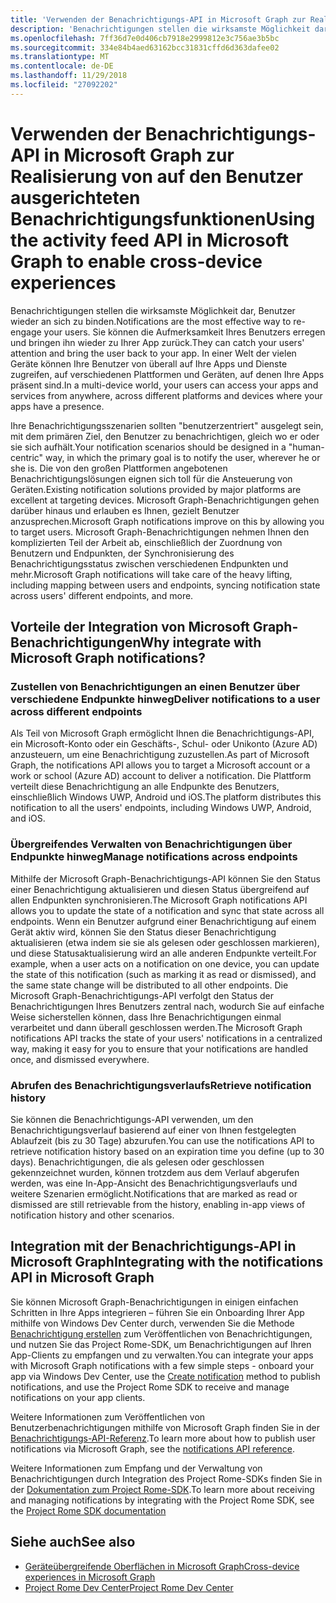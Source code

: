 ```yaml
---
title: 'Verwenden der Benachrichtigungs-API in Microsoft Graph zur Realisierung von auf den Benutzer ausgerichteten Benachrichtigungsfunktionen '
description: 'Benachrichtigungen stellen die wirksamste Möglichkeit dar, Benutzer wieder an sich zu binden. Sie können die Aufmerksamkeit Ihres Benutzers erregen und bringen ihn wieder zu Ihrer App zurück. In einer Welt der vielen Geräte können Ihre Benutzer von überall auf Ihre Apps und Dienste zugreifen, auf verschiedenen Plattformen und Geräten, auf denen Ihre Apps präsent sind. '
ms.openlocfilehash: 7ff36d7e0d406cb7918e2999812e3c756ae3b5bc
ms.sourcegitcommit: 334e84b4aed63162bcc31831cffd6d363dafee02
ms.translationtype: MT
ms.contentlocale: de-DE
ms.lasthandoff: 11/29/2018
ms.locfileid: "27092202"
---
```

# <a name="using-the-notifications-api-in-microsoft-graph-to-enable-human-centric-notification-experiences"></a><span data-ttu-id="ebe7f-105">Verwenden der Benachrichtigungs-API in Microsoft Graph zur Realisierung von auf den Benutzer ausgerichteten Benachrichtigungsfunktionen</span><span class="sxs-lookup"><span data-stu-id="ebe7f-105">Using the activity feed API in Microsoft Graph to enable cross-device experiences</span></span> 

<span data-ttu-id="ebe7f-106">Benachrichtigungen stellen die wirksamste Möglichkeit dar, Benutzer wieder an sich zu binden.</span><span class="sxs-lookup"><span data-stu-id="ebe7f-106">Notifications are the most effective way to re-engage your users.</span></span> <span data-ttu-id="ebe7f-107">Sie können die Aufmerksamkeit Ihres Benutzers erregen und bringen ihn wieder zu Ihrer App zurück.</span><span class="sxs-lookup"><span data-stu-id="ebe7f-107">They can catch your users' attention and bring the user back to your app.</span></span> <span data-ttu-id="ebe7f-108">In einer Welt der vielen Geräte können Ihre Benutzer von überall auf Ihre Apps und Dienste zugreifen, auf verschiedenen Plattformen und Geräten, auf denen Ihre Apps präsent sind.</span><span class="sxs-lookup"><span data-stu-id="ebe7f-108">In a multi-device world, your users can access your apps and services from anywhere, across different platforms and devices where your apps have a presence.</span></span> 

<span data-ttu-id="ebe7f-109">Ihre Benachrichtigungsszenarien sollten "benutzerzentriert" ausgelegt sein, mit dem primären Ziel, den Benutzer zu benachrichtigen, gleich wo er oder sie sich aufhält.</span><span class="sxs-lookup"><span data-stu-id="ebe7f-109">Your notification scenarios should be designed in a "human-centric" way, in which the primary goal is to notify the user, wherever he or she is.</span></span> <span data-ttu-id="ebe7f-110">Die von den großen Plattformen angebotenen Benachrichtigungslösungen eignen sich toll für die Ansteuerung von Geräten.</span><span class="sxs-lookup"><span data-stu-id="ebe7f-110">Existing notification solutions provided by major platforms are excellent at targeting devices.</span></span> <span data-ttu-id="ebe7f-111">Microsoft Graph-Benachrichtigungen gehen darüber hinaus und erlauben es Ihnen, gezielt Benutzer anzusprechen.</span><span class="sxs-lookup"><span data-stu-id="ebe7f-111">Microsoft Graph notifications  improve on this by allowing you to target users.</span></span> <span data-ttu-id="ebe7f-112">Microsoft Graph-Benachrichtigungen nehmen Ihnen den komplizierten Teil der Arbeit ab, einschließlich der Zuordnung von Benutzern und Endpunkten, der Synchronisierung des Benachrichtigungsstatus zwischen verschiedenen Endpunkten und mehr.</span><span class="sxs-lookup"><span data-stu-id="ebe7f-112">Microsoft Graph notifications will take care of the heavy lifting, including mapping between users and endpoints, syncing notification state across users' different endpoints, and more.</span></span> 

## <a name="why-integrate-with-microsoft-graph-notifications"></a><span data-ttu-id="ebe7f-113">Vorteile der Integration von Microsoft Graph-Benachrichtigungen</span><span class="sxs-lookup"><span data-stu-id="ebe7f-113">Why integrate with Microsoft Graph notifications?</span></span>
### <a name="deliver-notifications-to-a-user-across-different-endpoints"></a><span data-ttu-id="ebe7f-114">Zustellen von Benachrichtigungen an einen Benutzer über verschiedene Endpunkte hinweg</span><span class="sxs-lookup"><span data-stu-id="ebe7f-114">Deliver notifications to a user across different endpoints</span></span>
<span data-ttu-id="ebe7f-115">Als Teil von Microsoft Graph ermöglicht Ihnen die Benachrichtigungs-API, ein Microsoft-Konto oder ein Geschäfts-, Schul- oder Unikonto (Azure AD) anzusteuern, um eine Benachrichtigung zuzustellen.</span><span class="sxs-lookup"><span data-stu-id="ebe7f-115">As part of Microsoft Graph, the notifications API allows you to target a Microsoft account or a work or school (Azure AD) account to deliver a notification.</span></span> <span data-ttu-id="ebe7f-116">Die Plattform verteilt diese Benachrichtigung an alle Endpunkte des Benutzers, einschließlich Windows UWP, Android und iOS.</span><span class="sxs-lookup"><span data-stu-id="ebe7f-116">The platform distributes this notification to all the users' endpoints, including Windows UWP, Android, and iOS.</span></span> 

### <a name="manage-notifications-across-endpoints"></a><span data-ttu-id="ebe7f-117">Übergreifendes Verwalten von Benachrichtigungen über Endpunkte hinweg</span><span class="sxs-lookup"><span data-stu-id="ebe7f-117">Manage notifications across endpoints</span></span>
<span data-ttu-id="ebe7f-118">Mithilfe der Microsoft Graph-Benachrichtigungs-API können Sie den Status einer Benachrichtigung aktualisieren und diesen Status übergreifend auf allen Endpunkten synchronisieren.</span><span class="sxs-lookup"><span data-stu-id="ebe7f-118">The Microsoft Graph notifications API allows you to update the state of a notification and sync that state across all endpoints.</span></span> <span data-ttu-id="ebe7f-119">Wenn ein Benutzer aufgrund einer Benachrichtigung auf einem Gerät aktiv wird, können Sie den Status dieser Benachrichtigung aktualisieren (etwa indem sie sie als gelesen oder geschlossen markieren), und diese Statusaktualisierung wird an alle anderen Endpunkte verteilt.</span><span class="sxs-lookup"><span data-stu-id="ebe7f-119">For example, when a user acts on a notification on one device, you can update the state of this notification (such as marking it as read or dismissed), and the same state change will be distributed to all other endpoints.</span></span> <span data-ttu-id="ebe7f-120">Die Microsoft Graph-Benachrichtigungs-API verfolgt den Status der Benachrichtigungen Ihres Benutzers zentral nach, wodurch Sie auf einfache Weise sicherstellen können, dass Ihre Benachrichtigungen einmal verarbeitet und dann überall geschlossen werden.</span><span class="sxs-lookup"><span data-stu-id="ebe7f-120">The Microsoft Graph notifications API tracks the state of your users' notifications in a centralized way, making it easy for you to ensure that your notifications are handled once, and dismissed everywhere.</span></span>

### <a name="retrieve-notification-history"></a><span data-ttu-id="ebe7f-121">Abrufen des Benachrichtigungsverlaufs</span><span class="sxs-lookup"><span data-stu-id="ebe7f-121">Retrieve notification history</span></span>
<span data-ttu-id="ebe7f-122">Sie können die Benachrichtigungs-API verwenden, um den Benachrichtigungsverlauf basierend auf einer von Ihnen festgelegten Ablaufzeit (bis zu 30 Tage) abzurufen.</span><span class="sxs-lookup"><span data-stu-id="ebe7f-122">You can use the notifications API to retrieve notification history based on an expiration time you define (up to 30 days).</span></span> <span data-ttu-id="ebe7f-123">Benachrichtigungen, die als gelesen oder geschlossen gekennzeichnet wurden, können trotzdem aus dem Verlauf abgerufen werden, was eine In-App-Ansicht des Benachrichtigungsverlaufs und weitere Szenarien ermöglicht.</span><span class="sxs-lookup"><span data-stu-id="ebe7f-123">Notifications that are marked as read or dismissed are still retrievable from the history, enabling in-app views of notification history and other  scenarios.</span></span> 

## <a name="integrating-with-the-notifications-api-in-microsoft-graph"></a><span data-ttu-id="ebe7f-124">Integration mit der Benachrichtigungs-API in Microsoft Graph</span><span class="sxs-lookup"><span data-stu-id="ebe7f-124">Integrating with the notifications API in Microsoft Graph</span></span>

<span data-ttu-id="ebe7f-125">Sie können Microsoft Graph-Benachrichtigungen in einigen einfachen Schritten in Ihre Apps integrieren – führen Sie ein Onboarding Ihrer App mithilfe von Windows Dev Center durch, verwenden Sie die Methode [Benachrichtigung erstellen](/graph/api/projectrome-notification-post?view=graph-rest-beta) zum Veröffentlichen von Benachrichtigungen, und nutzen Sie das Project Rome-SDK, um Benachrichtigungen auf Ihren App-Clients zu empfangen und zu verwalten.</span><span class="sxs-lookup"><span data-stu-id="ebe7f-125">You can integrate your apps with Microsoft Graph notifications with a few simple steps - onboard your app via Windows Dev Center, use the [Create notification](/graph/api/projectrome-notification-post?view=graph-rest-beta) method to publish notifications, and use the Project Rome SDK to receive and manage notifications on your app clients.</span></span>  

<span data-ttu-id="ebe7f-126">Weitere Informationen zum Veröffentlichen von Benutzerbenachrichtigungen mithilfe von Microsoft Graph finden Sie in der [Benachrichtigungs-API-Referenz](/graph/api/resources/notifications-api-overview?view=graph-rest-beta).</span><span class="sxs-lookup"><span data-stu-id="ebe7f-126">To learn more about how to publish user notifications via Microsoft Graph, see the [notifications API reference](/graph/api/resources/notifications-api-overview?view=graph-rest-beta).</span></span>
 
<span data-ttu-id="ebe7f-127">Weitere Informationen zum Empfang und der Verwaltung von Benachrichtigungen durch Integration des Project Rome-SDKs finden Sie in der [Dokumentation zum Project Rome-SDK](https://docs.microsoft.com/de-DE/windows/project-rome/).</span><span class="sxs-lookup"><span data-stu-id="ebe7f-127">To learn more about receiving and managing notifications by integrating with the Project Rome SDK, see the [Project Rome SDK documentation](https://docs.microsoft.com/de-DE/windows/project-rome/)</span></span> 

## <a name="see-also"></a><span data-ttu-id="ebe7f-128">Siehe auch</span><span class="sxs-lookup"><span data-stu-id="ebe7f-128">See also</span></span>

- [<span data-ttu-id="ebe7f-129">Geräteübergreifende Oberflächen in Microsoft Graph</span><span class="sxs-lookup"><span data-stu-id="ebe7f-129">Cross-device experiences in Microsoft Graph</span></span>](cross-device-concept-overview.md)
- [<span data-ttu-id="ebe7f-130">Project Rome Dev Center</span><span class="sxs-lookup"><span data-stu-id="ebe7f-130">Project Rome Dev Center</span></span>](https://aka.ms/projectrome)
